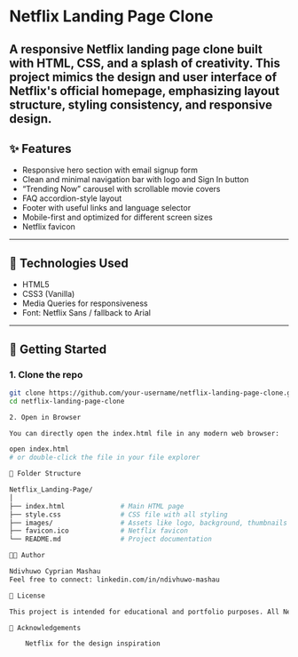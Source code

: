 # Netflix Landing Page Clone

A responsive Netflix landing page clone built with HTML, CSS, and a splash of creativity. This project mimics the design and user interface of Netflix's official homepage, emphasizing layout structure, styling consistency, and responsive design.
---

## ✨ Features

- Responsive hero section with email signup form
- Clean and minimal navigation bar with logo and Sign In button
- “Trending Now” carousel with scrollable movie covers
- FAQ accordion-style layout
- Footer with useful links and language selector
- Mobile-first and optimized for different screen sizes
- Netflix favicon

---

## 🧰 Technologies Used

- HTML5
- CSS3 (Vanilla)
- Media Queries for responsiveness
- Font: Netflix Sans / fallback to Arial

---

## 🚀 Getting Started

### 1. Clone the repo

```bash
git clone https://github.com/your-username/netflix-landing-page-clone.git
cd netflix-landing-page-clone

2. Open in Browser

You can directly open the index.html file in any modern web browser:

open index.html
# or double-click the file in your file explorer

📁 Folder Structure

Netflix_Landing-Page/
│
├── index.html              # Main HTML page
├── style.css               # CSS file with all styling
├── images/                 # Assets like logo, background, thumbnails
├── favicon.ico             # Netflix favicon
└── README.md               # Project documentation

🧑‍💻 Author

Ndivhuwo Cyprian Mashau
Feel free to connect: linkedin.com/in/ndivhuwo-mashau

📄 License

This project is intended for educational and portfolio purposes. All Netflix trademarks are the property of Netflix Inc.

🙌 Acknowledgements

    Netflix for the design inspiration
